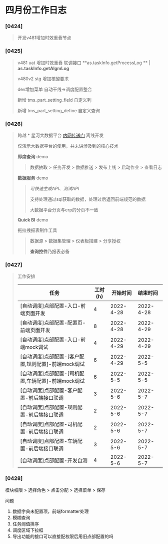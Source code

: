 # 四月份工作日志

### [0424] 

> 开发v481增加时效重叠节点

### [0425]

> v481 uat 增加时效重叠 联调接口  **as.taskInfo.getProcessLog ** |  **as.taskInfo.getAlgmLog**
>
> v480v2 stg 增加核酸要求
>
> dev增加菜单  自动干线=>调度配置整合
>
> 新增 tms_part_setting_field 自定义列
>
> 新增 tms_part_setting_define 自定义查询

### [0426]

> 跨越 * 星河大数据平台 [内网传送门](https://bdp.ky-tech.com.cn/#/index) 离线开发  
>
> 仅演示大数据平台的使用，并未讲涉及到的核心技术
>
> **即席查询** demo
>
> > 数据抽取 > 任务开发  > 数据推送 > 发布上线 > 启动作业 > 查看日志
>
> **数据服务** demo 
>
> > *可快速生成API、测试API* 
> >
> > 支持处理通过sql获取的数据，处理过后返回前端规范的数据
> >
> > 大数据平台分页与erp的分页不一致
>
> **Quick BI** demo
>
> 拖拉拽报表制作工具
>
> > 数据源 > 数据集管理 > 仪表板搭建 > 分享授权
> >
> > **查询控件**乃报表必备

### [0427]

> 
>
> 工作安排
>
> | 任务                                                | 工时(h) | 开始时间  | 结束时间  |
> | --------------------------------------------------- | ------- | --------- | :-------- |
> | [自动调度]点部配置-入口-前端页面开发                | 4       | 2022-4-28 | 2022-4-28 |
> | [自动调度]点部配置-配置页-前端页面开发              | 8       | 2022-4-28 | 2022-4-29 |
> | [自动调度]点部配置-入口-前端mock调试                | 4       | 2022-4-29 | 2022-4-29 |
> | [自动调度]点部配置-[客户配置,规则配置]-前端mock调试 | 6       | 2022-4-29 | 2022-5-5  |
> | [自动调度]点部配置-[司机配置,车辆配置]-前端mock调试 | 6       | 2022-5-5  | 2022-5-5  |
> | [自动调度]点部配置-客户配置-前后端接口联调          | 3       | 2022-5-6  | 2022-5-7  |
> | [自动调度]点部配置-规则配置-前后端接口联调          | 2       | 2022-5-6  | 2022-5-7  |
> | [自动调度]点部配置-司机配置-前后端接口联调          | 2       | 2022-5-6  | 2022-5-7  |
> | [自动调度]点部配置-车辆配置-前后端接口联调          | 3       | 2022-5-6  | 2022-5-7  |
> | [自动调度]点部配置-开发自测                         | 4       | 2022-5-6  | 2022-5-7  |

### [0428]

模块权限 > 选择角色 > 点击分配 > 选择菜单 > 保存

问题

1. 数据字典未配置项，前端formatter处理 
2. 模糊查询
3. 任务阈值排序
4. 调度区域下拉框
5. 导出功能的接口可以直接配权限后用旧点部配置的吗